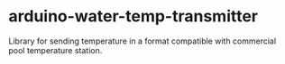 # arduino-water-temp-transmitter
Library for sending temperature in a format compatible with commercial pool temperature station.
